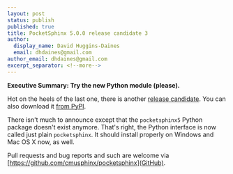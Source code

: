 ```yaml
---
layout: post
status: publish
published: true
title: PocketSphinx 5.0.0 release candidate 3
author:
  display_name: David Huggins-Daines
  email: dhdaines@gmail.com
author_email: dhdaines@gmail.com
excerpt_separator: <!--more-->
---
```


**Executive Summary: Try the new Python module (please).**

Hot on the heels of the last one, there is another [release
candidate](https://github.com/cmusphinx/pocketsphinx/releases/tag/v5.0.0rc3).
You can also download it [from
PyPI](https://pypi.org/project/pocketsphinx/).

There isn't much to announce except that the `pocketsphinx5` Python
package doesn't exist anymore.  That's right, the Python interface is
now called just plain `pocketsphinx`.  It should install properly on
Windows and Mac OS X now, as well.

Pull requests and bug reports and such are welcome via
[https://github.com/cmusphinx/pocketsphinx](GitHub).
